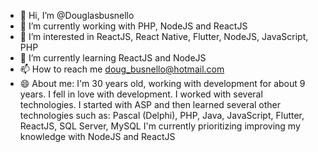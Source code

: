- 👋 Hi, I’m @Douglasbusnello
- 🔭 I’m currently working with PHP, NodeJS and ReactJS
- 👀 I’m interested in ReactJS, React Native, Flutter, NodeJS, JavaScript, PHP
- 🌱 I’m currently learning ReactJS and NodeJS
- 📫 How to reach me doug_busnello@hotmail.com
- 😄 About me: I'm 30 years old, working with development for about 9 years.
I fell in love with development. I worked with several technologies. I started with ASP and then learned several other technologies such as: Pascal (Delphi), PHP, Java, JavaScript, Flutter, ReactJS, SQL Server, MySQL
I'm currently prioritizing improving my knowledge with NodeJS and ReactJS

<!---
Douglasbusnello/Douglasbusnello is a ✨ special ✨ repository because its `README.md` (this file) appears on your GitHub profile.
You can click the Preview link to take a look at your changes.
--->
